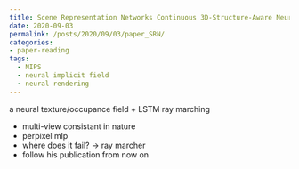 ```yaml
---
title: Scene Representation Networks Continuous 3D-Structure-Aware Neural Scene Representations
date: 2020-09-03
permalink: /posts/2020/09/03/paper_SRN/
categories:
- paper-reading
tags:
  - NIPS
  - neural implicit field
  - neural rendering
---
```


a neural texture/occupance field + LSTM ray marching
- multi-view consistant in nature
- perpixel mlp
- where does it fail? -> ray marcher
- follow his publication from now on